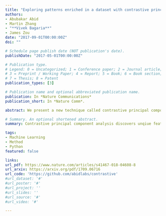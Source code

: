 ```yaml
---
title: "Exploring patterns enriched in a dataset with contrastive principal component analysis"
authors:
- Abubakar Abid
- Martin Zhang
- "**Vivek Bagaria**"
- James Zou
date: "2017-09-01T00:00:00Z"
doi: ""

# Schedule page publish date (NOT publication's date).
publishDate: "2017-05-01T00:00:00Z"

# Publication type.
# Legend: 0 = Uncategorized; 1 = Conference paper; 2 = Journal article;
# 3 = Preprint / Working Paper; 4 = Report; 5 = Book; 6 = Book section;
# 7 = Thesis; 8 = Patent
publication_types: [3]

# Publication name and optional abbreviated publication name.
publication: In *Nature Communications*
publication_short: In *Nature Comm*.

abstract: We present a new technique called contrastive principal component analysis (cPCA) that is designed to discover low-dimensional structure that is unique to a dataset, or enriched in one dataset relative to other data. The technique is a generalization of standard PCA, for the setting where multiple datasets are available - e.g. a treatment and a control group, or a mixed versus a homogeneous population - and the goal is to explore patterns that are specific to one of the datasets. We conduct a wide variety of experiments in which cPCA identifies important dataset-specific patterns that are missed by PCA, demonstrating that it is useful for many applications- subgroup discovery, visualizing trends, feature selection, denoising, and data-dependent standardization. We provide geometrical interpretations of cPCA and show that it satisfies desirable theoretical guarantees. We also extend cPCA to nonlinear settings in the form of kernel cPCA. 

# Summary. An optional shortened abstract.
summary: Contrastive principal component analysis discovers unqiue features of a given dataset relative to another dataset.

tags:
- Machine Learning
- Method
- Python
featured: false

links:
url_pdf: https://www.nature.com/articles/s41467-018-04608-8
url_arxiv: https://arxiv.org/pdf/1709.06716
url_code: 'https://github.com/abidlabs/contrastive'
#url_dataset: '#'
#url_poster: '#'
#url_project: ''
#url_slides: ''
#url_source: '#'
#url_video: '#'

---
```



